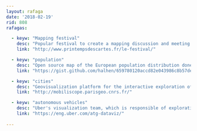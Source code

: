 ```yaml
---
layout: rafaga
date: '2018-02-19'
rid: 808
rafagas:

  - keyw: "Mapping festival"
    desc: "Popular festival to create a mapping discussion and meeting point, in Montmorillon from April 26 to 29, 2018"
    link: "http://www.printempsdescartes.fr/le-festival/"

  - keyw: "population"
    desc: "Open source map of the European population distribution done with R from official data"
    link: "https://gist.github.com/halhen/659780120accd82e043986c8b57deae0"

  - keyw: "cities"
    desc: "Geovisualization platform for the interactive exploration of the social composition of cities during 24-hour periods, takes into account how people move throughout the day"
    link: "http://mobiliscope.parisgeo.cnrs.fr/"

  - keyw: "autonomous vehicles"
    desc: "Uber's visualization team, which is responsible of exploration, inspection, debugging and exposure of data, improves how autonomous vehicles interpret and perceive the world around them"
    link: "https://eng.uber.com/atg-dataviz/"
    
---
```

